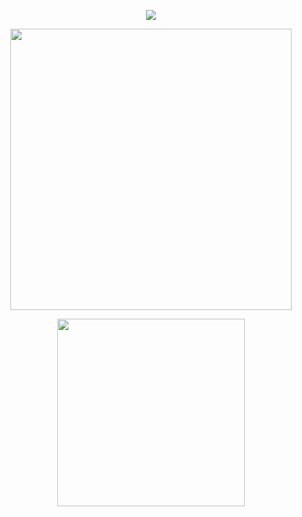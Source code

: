 <div align="center">


![](https://komarev.com/ghpvc/?username=paccuk&color=273849&label=VIEWS)

<p><a href="https://github.com/paccuk/github-readme-stats" rel="noopener noreferrer nofollow">
  <img width=450 src="https://github-readme-stats.vercel.app/api?username=paccuk&show_icons=true&layout=compact&theme=vue-dark" style="max-width: 100%;"/>
</a></p>

<!--<p><a href="https://git.io/streak-stats" rel="noopener noreferrer nofollow">
  <img width=500 src="https://github-readme-streak-stats.herokuapp.com?user=paccuk&theme=vue-dark&date_format=M%20j%5B%2C%20Y%5D" style="max-width: 100%;"/>
</a></p>-->

<p><a href="https://github.com/paccuk/convoychat" rel="noopener noreferrer nofollow">
  <img width=300 src="https://github-readme-stats.vercel.app/api/top-langs?username=paccuk&layout=compact&langs_count=8&theme=vue-dark" style="max-width: 100%;"/>
</a></p>


</div>
